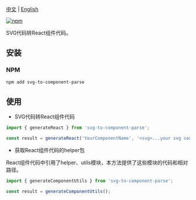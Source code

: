 [中文](https://github.com/taoliujun/svg-to-component/blob/master/packages/parse/README.zh_CN.md) | [English](https://github.com/taoliujun/svg-to-component/blob/master/packages/parse/README.en_US.md)

[![npm](https://img.shields.io/npm/v/svg-to-component-parse.svg)](https://www.npmjs.com/package/svg-to-component-parse)

SVG代码转React组件代码。

## 安装

### NPM

```bash
npm add svg-to-component-parse
```

## 使用

-   SVG代码转React组件代码

```javascript
import { generateReact } from 'svg-to-component-parse';

const result = generateReact('YourComponentName', '<svg>...your svg code</svg>');
```

-   获取React组件代码的helper包

React组件代码中引用了helper、utils模块，本方法提供了这些模块的代码和相对路径。

```javascript
import { generateComponentUtils } from 'svg-to-component-parse';

const result = generateComponentUtils();
```
